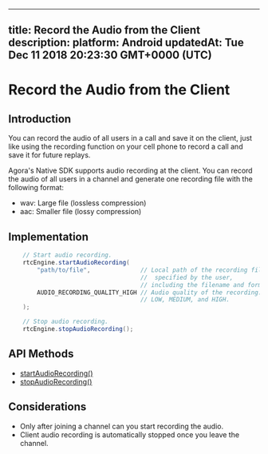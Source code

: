 
---
title: Record the Audio from the Client
description: 
platform: Android
updatedAt: Tue Dec 11 2018 20:23:30 GMT+0000 (UTC)
---
# Record the Audio from the Client
## Introduction

You can record the audio of all users in a call and save it on the client, just like using the recording function on your cell phone to record a call and save it for future replays. 

Agora's Native SDK supports audio recording at the client. You can record the audio of all users in a channel and generate one recording file with the following format: 

- wav: Large file (lossless compression)
- aac: Smaller file (lossy compression)

## Implementation


```Java
	// Start audio recording.
	rtcEngine.startAudioRecording(
		"path/to/file",              // Local path of the recording file
		                             //  specified by the user, 
								     // including the filename and format.
		AUDIO_RECORDING_QUALITY_HIGH // Audio quality of the recording: 
		                             // LOW, MEDIUM, and HIGH.
	);

	// Stop audio recording.
	rtcEngine.stopAudioRecording();
```

## API Methods

- [startAudioRecording()](https://docs.agora.io/en/Video/API%20Reference/java/classio_1_1agora_1_1rtc_1_1_rtc_engine.html#a44744695d723b7d18c704a57f828cddb)
- [stopAudioRecording()](https://docs.agora.io/en/Video/API%20Reference/java/classio_1_1agora_1_1rtc_1_1_rtc_engine.html#a2d751055a21611b3cf99fe39d24bb1a0)

## Considerations

- Only after joining a channel can you start recording the audio.
- Client audio recording is automatically stopped once you leave the channel. 
